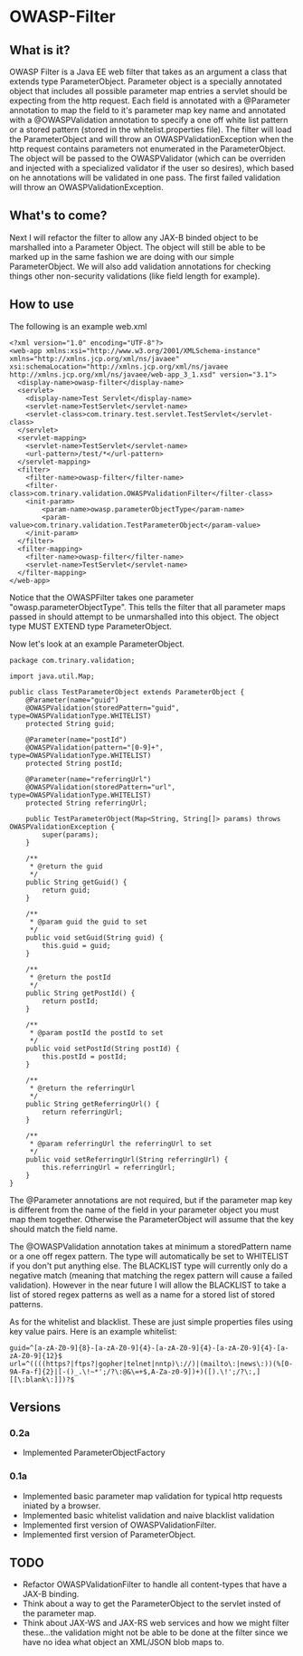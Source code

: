 # OWASP-Filter

## What is it?

OWASP Filter is a Java EE web filter that takes as an argument a class that extends type ParameterObject.  Parameter object is a specially annotated object that includes all possible parameter map entries a servlet should be expecting from the http request.  Each field is annotated with a @Parameter annotation to map the field to it's parameter map key name and annotated with a @OWASPValidation annotation to specify a one off white list pattern or a stored pattern (stored in the whitelist.properties file).  The filter will load the ParameterObject and will throw an OWASPValidationException when the http request contains parameters not enumerated in the ParameterObject.  The object will be passed to the OWASPValidator (which can be overriden and injected with a specialized validator if the user so desires), which based on he annotations will be validated in one pass.  The first failed validation will throw an OWASPValidationException.

## What's to come?

Next I will refactor the filter to allow any JAX-B binded object to be marshalled into a Parameter Object.  The object will still be able to be marked up in the same fashion we are doing with our simple ParameterObject.  We will also add validation annotations for checking things other non-security validations (like field length for example).

## How to use

The following is an example web.xml

	<?xml version="1.0" encoding="UTF-8"?>
	<web-app xmlns:xsi="http://www.w3.org/2001/XMLSchema-instance" xmlns="http://xmlns.jcp.org/xml/ns/javaee" xsi:schemaLocation="http://xmlns.jcp.org/xml/ns/javaee http://xmlns.jcp.org/xml/ns/javaee/web-app_3_1.xsd" version="3.1">
	  <display-name>owasp-filter</display-name>
	  <servlet>
		<display-name>Test Servlet</display-name>
		<servlet-name>TestServlet</servlet-name>
		<servlet-class>com.trinary.test.servlet.TestServlet</servlet-class>
	  </servlet>
	  <servlet-mapping>
		<servlet-name>TestServlet</servlet-name>
		<url-pattern>/test/*</url-pattern>
	  </servlet-mapping>
	  <filter>
		<filter-name>owasp-filter</filter-name>
		<filter-class>com.trinary.validation.OWASPValidationFilter</filter-class>
		<init-param>
			<param-name>owasp.parameterObjectType</param-name>
			<param-value>com.trinary.validation.TestParameterObject</param-value>
		</init-param>
	  </filter>
	  <filter-mapping>
		<filter-name>owasp-filter</filter-name>
		<servlet-name>TestServlet</servlet-name>
	  </filter-mapping>
	</web-app>

Notice that the OWASPFilter takes one parameter "owasp.parameterObjectType".  This tells the filter that all parameter maps passed in should attempt to be unmarshalled into this object.  The object type MUST EXTEND type ParameterObject.

Now let's look at an example ParameterObject.

	package com.trinary.validation;

	import java.util.Map;

	public class TestParameterObject extends ParameterObject {
		@Parameter(name="guid")
		@OWASPValidation(storedPattern="guid", type=OWASPValidationType.WHITELIST)
		protected String guid;
	
		@Parameter(name="postId")
		@OWASPValidation(pattern="[0-9]+", type=OWASPValidationType.WHITELIST)
		protected String postId;
	
		@Parameter(name="referringUrl")
		@OWASPValidation(storedPattern="url", type=OWASPValidationType.WHITELIST)
		protected String referringUrl;

		public TestParameterObject(Map<String, String[]> params) throws OWASPValidationException {
			super(params);
		}

		/**
		 * @return the guid
		 */
		public String getGuid() {
			return guid;
		}

		/**
		 * @param guid the guid to set
		 */
		public void setGuid(String guid) {
			this.guid = guid;
		}

		/**
		 * @return the postId
		 */
		public String getPostId() {
			return postId;
		}

		/**
		 * @param postId the postId to set
		 */
		public void setPostId(String postId) {
			this.postId = postId;
		}

		/**
		 * @return the referringUrl
		 */
		public String getReferringUrl() {
			return referringUrl;
		}

		/**
		 * @param referringUrl the referringUrl to set
		 */
		public void setReferringUrl(String referringUrl) {
			this.referringUrl = referringUrl;
		}
	}

The @Parameter annotations are not required, but if the parameter map key is different from the name of the field in your parameter object you must map them together.  Otherwise the ParameterObject will assume that the key should match the field name.

The @OWASPValidation annotation takes at minimum a storedPattern name or a one off regex pattern.  The type will automatically be set to WHITELIST if you don't put anything else.  The BLACKLIST type will currently only do a negative match (meaning that matching the regex pattern will cause a failed validation).  However in the near future I will allow the BLACKLIST to take a list of stored regex patterns as well as a name for a stored list of stored patterns.

As for the whitelist and blacklist.  These are just simple properties files using key value pairs.  Here is an example whitelist:

	guid=^[a-zA-Z0-9]{8}-[a-zA-Z0-9]{4}-[a-zA-Z0-9]{4}-[a-zA-Z0-9]{4}-[a-zA-Z0-9]{12}$
	url=^((((https?|ftps?|gopher|telnet|nntp)\://)|(mailto\:|news\:))(%[0-9A-Fa-f]{2}|[-()_.\!~*';/?\:@&\=+$,A-Za-z0-9])+)([).\!';/?\:,][[\:blank\:]])?$

## Versions

### 0.2a

* Implemented ParameterObjectFactory

### 0.1a

* Implemented basic parameter map validation for typical http requests iniated by a browser.
* Implemented basic whitelist validation and naive blacklist validation
* Implemented first version of OWASPValidationFilter.
* Implemented first version of ParameterObject.

## TODO

* Refactor OWASPValidationFilter to handle all content-types that have a JAX-B binding.
* Think about a way to get the ParameterObject to the servlet insted of the parameter map.
* Think about JAX-WS and JAX-RS web services and how we might filter these...the validation might not be able to be done at the filter since we have no idea what object an XML/JSON blob maps to.
